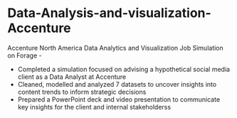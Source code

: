 # Data-Analysis-and-visualization-Accenture
Accenture North America Data Analytics and Visualization Job Simulation on
Forage - 
 * Completed a simulation focused on advising a hypothetical social media client
   as a Data Analyst at Accenture
 * Cleaned, modelled and analyzed 7 datasets to uncover insights into content
   trends to inform strategic decisions
 * Prepared a PowerPoint deck and video presentation to communicate key insights
   for the client and internal stakeholderss
